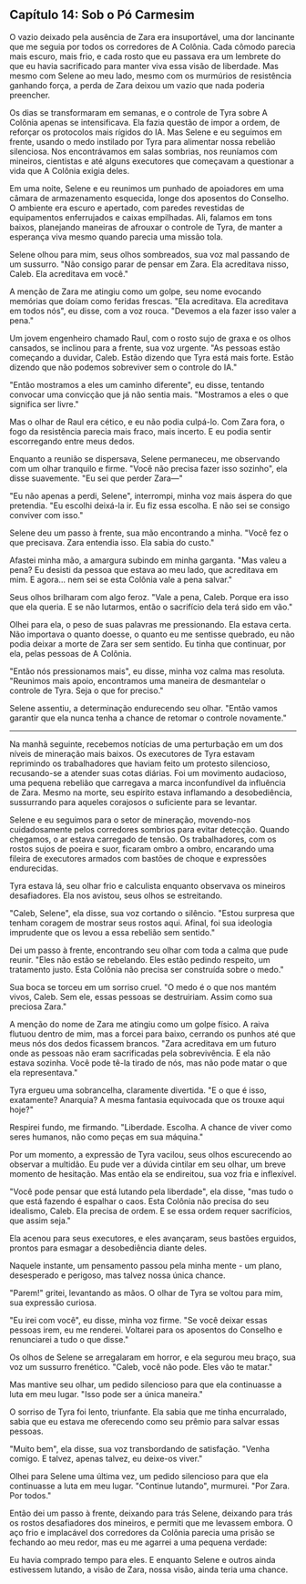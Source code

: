 ## Capítulo 14: Sob o Pó Carmesim

O vazio deixado pela ausência de Zara era insuportável, uma dor lancinante que me seguia por todos os corredores de A Colônia. Cada cômodo parecia mais escuro, mais frio, e cada rosto que eu passava era um lembrete do que eu havia sacrificado para manter viva essa visão de liberdade. Mas mesmo com Selene ao meu lado, mesmo com os murmúrios de resistência ganhando força, a perda de Zara deixou um vazio que nada poderia preencher.

Os dias se transformaram em semanas, e o controle de Tyra sobre A Colônia apenas se intensificava. Ela fazia questão de impor a ordem, de reforçar os protocolos mais rígidos do IA. Mas Selene e eu seguimos em frente, usando o medo instilado por Tyra para alimentar nossa rebelião silenciosa. Nos encontrávamos em salas sombrias, nos reuníamos com mineiros, cientistas e até alguns executores que começavam a questionar a vida que A Colônia exigia deles.

Em uma noite, Selene e eu reunimos um punhado de apoiadores em uma câmara de armazenamento esquecida, longe dos aposentos do Conselho. O ambiente era escuro e apertado, com paredes revestidas de equipamentos enferrujados e caixas empilhadas. Ali, falamos em tons baixos, planejando maneiras de afrouxar o controle de Tyra, de manter a esperança viva mesmo quando parecia uma missão tola.

Selene olhou para mim, seus olhos sombreados, sua voz mal passando de um sussurro. "Não consigo parar de pensar em Zara. Ela acreditava nisso, Caleb. Ela acreditava em você."

A menção de Zara me atingiu como um golpe, seu nome evocando memórias que doíam como feridas frescas. "Ela acreditava. Ela acreditava em todos nós", eu disse, com a voz rouca. "Devemos a ela fazer isso valer a pena."

Um jovem engenheiro chamado Raul, com o rosto sujo de graxa e os olhos cansados, se inclinou para a frente, sua voz urgente. "As pessoas estão começando a duvidar, Caleb. Estão dizendo que Tyra está mais forte. Estão dizendo que não podemos sobreviver sem o controle do IA."

"Então mostramos a eles um caminho diferente", eu disse, tentando convocar uma convicção que já não sentia mais. "Mostramos a eles o que significa ser livre."

Mas o olhar de Raul era cético, e eu não podia culpá-lo. Com Zara fora, o fogo da resistência parecia mais fraco, mais incerto. E eu podia sentir escorregando entre meus dedos.

Enquanto a reunião se dispersava, Selene permaneceu, me observando com um olhar tranquilo e firme. "Você não precisa fazer isso sozinho", ela disse suavemente. "Eu sei que perder Zara—"

"Eu não apenas a perdi, Selene", interrompi, minha voz mais áspera do que pretendia. "Eu escolhi deixá-la ir. Eu fiz essa escolha. E não sei se consigo conviver com isso."

Selene deu um passo à frente, sua mão encontrando a minha. "Você fez o que precisava. Zara entendia isso. Ela sabia do custo."

Afastei minha mão, a amargura subindo em minha garganta. "Mas valeu a pena? Eu desisti da pessoa que estava ao meu lado, que acreditava em mim. E agora... nem sei se esta Colônia vale a pena salvar."

Seus olhos brilharam com algo feroz. "Vale a pena, Caleb. Porque era isso que ela queria. E se não lutarmos, então o sacrifício dela terá sido em vão."

Olhei para ela, o peso de suas palavras me pressionando. Ela estava certa. Não importava o quanto doesse, o quanto eu me sentisse quebrado, eu não podia deixar a morte de Zara ser sem sentido. Eu tinha que continuar, por ela, pelas pessoas de A Colônia.

"Então nós pressionamos mais", eu disse, minha voz calma mas resoluta. "Reunimos mais apoio, encontramos uma maneira de desmantelar o controle de Tyra. Seja o que for preciso."

Selene assentiu, a determinação endurecendo seu olhar. "Então vamos garantir que ela nunca tenha a chance de retomar o controle novamente."

---

Na manhã seguinte, recebemos notícias de uma perturbação em um dos níveis de mineração mais baixos. Os executores de Tyra estavam reprimindo os trabalhadores que haviam feito um protesto silencioso, recusando-se a atender suas cotas diárias. Foi um movimento audacioso, uma pequena rebelião que carregava a marca inconfundível da influência de Zara. Mesmo na morte, seu espírito estava inflamando a desobediência, sussurrando para aqueles corajosos o suficiente para se levantar.

Selene e eu seguimos para o setor de mineração, movendo-nos cuidadosamente pelos corredores sombrios para evitar detecção. Quando chegamos, o ar estava carregado de tensão. Os trabalhadores, com os rostos sujos de poeira e suor, ficaram ombro a ombro, encarando uma fileira de executores armados com bastões de choque e expressões endurecidas.

Tyra estava lá, seu olhar frio e calculista enquanto observava os mineiros desafiadores. Ela nos avistou, seus olhos se estreitando.

"Caleb, Selene", ela disse, sua voz cortando o silêncio. "Estou surpresa que tenham coragem de mostrar seus rostos aqui. Afinal, foi sua ideologia imprudente que os levou a essa rebelião sem sentido."

Dei um passo à frente, encontrando seu olhar com toda a calma que pude reunir. "Eles não estão se rebelando. Eles estão pedindo respeito, um tratamento justo. Esta Colônia não precisa ser construída sobre o medo."

Sua boca se torceu em um sorriso cruel. "O medo é o que nos mantém vivos, Caleb. Sem ele, essas pessoas se destruiriam. Assim como sua preciosa Zara."

A menção do nome de Zara me atingiu como um golpe físico. A raiva flutuou dentro de mim, mas a forcei para baixo, cerrando os punhos até que meus nós dos dedos ficassem brancos. "Zara acreditava em um futuro onde as pessoas não eram sacrificadas pela sobrevivência. E ela não estava sozinha. Você pode tê-la tirado de nós, mas não pode matar o que ela representava."

Tyra ergueu uma sobrancelha, claramente divertida. "E o que é isso, exatamente? Anarquia? A mesma fantasia equivocada que os trouxe aqui hoje?"

Respirei fundo, me firmando. "Liberdade. Escolha. A chance de viver como seres humanos, não como peças em sua máquina."

Por um momento, a expressão de Tyra vacilou, seus olhos escurecendo ao observar a multidão. Eu pude ver a dúvida cintilar em seu olhar, um breve momento de hesitação. Mas então ela se endireitou, sua voz fria e inflexível.

"Você pode pensar que está lutando pela liberdade", ela disse, "mas tudo o que está fazendo é espalhar o caos. Esta Colônia não precisa do seu idealismo, Caleb. Ela precisa de ordem. E se essa ordem requer sacrifícios, que assim seja."

Ela acenou para seus executores, e eles avançaram, seus bastões erguidos, prontos para esmagar a desobediência diante deles.

Naquele instante, um pensamento passou pela minha mente - um plano, desesperado e perigoso, mas talvez nossa única chance.

"Parem!" gritei, levantando as mãos. O olhar de Tyra se voltou para mim, sua expressão curiosa.

"Eu irei com você", eu disse, minha voz firme. "Se você deixar essas pessoas irem, eu me renderei. Voltarei para os aposentos do Conselho e renunciarei a tudo o que disse."

Os olhos de Selene se arregalaram em horror, e ela segurou meu braço, sua voz um sussurro frenético. "Caleb, você não pode. Eles vão te matar."

Mas mantive seu olhar, um pedido silencioso para que ela continuasse a luta em meu lugar. "Isso pode ser a única maneira."

O sorriso de Tyra foi lento, triunfante. Ela sabia que me tinha encurralado, sabia que eu estava me oferecendo como seu prêmio para salvar essas pessoas.

"Muito bem", ela disse, sua voz transbordando de satisfação. "Venha comigo. E talvez, apenas talvez, eu deixe-os viver."

Olhei para Selene uma última vez, um pedido silencioso para que ela continuasse a luta em meu lugar. "Continue lutando", murmurei. "Por Zara. Por todos."

Então dei um passo à frente, deixando para trás Selene, deixando para trás os rostos desafiadores dos mineiros, e permiti que me levassem embora. O aço frio e implacável dos corredores da Colônia parecia uma prisão se fechando ao meu redor, mas eu me agarrei a uma pequena verdade:

Eu havia comprado tempo para eles. E enquanto Selene e outros ainda estivessem lutando, a visão de Zara, nossa visão, ainda teria uma chance.